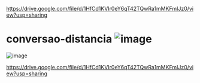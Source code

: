 https://drive.google.com/file/d/1HfCd1KVIr0eY6qT42TQwRa1mMKFmIJz0/view?usp=sharing

# conversao-distancia   ![image](https://github.com/user-attachments/assets/7a799477-a2e4-4243-a776-8ac026a6f648)
  ![image](https://github.com/user-attachments/assets/7833e616-84e2-42e5-a7f0-ce770cc734b8) 

https://drive.google.com/file/d/1HfCd1KVIr0eY6qT42TQwRa1mMKFmIJz0/view?usp=sharing
